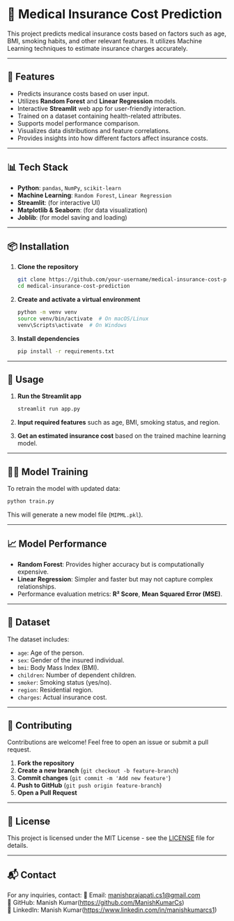 # 🏥 Medical Insurance Cost Prediction

This project predicts medical insurance costs based on factors such as age, BMI, smoking habits, and other relevant features. It utilizes Machine Learning techniques to estimate insurance charges accurately.

---

## 🚀 Features

- Predicts insurance costs based on user input.
- Utilizes **Random Forest** and **Linear Regression** models.
- Interactive **Streamlit** web app for user-friendly interaction.
- Trained on a dataset containing health-related attributes.
- Supports model performance comparison.
- Visualizes data distributions and feature correlations.
- Provides insights into how different factors affect insurance costs.

---

## 📊 Tech Stack

- **Python**: `pandas`, `NumPy`, `scikit-learn`
- **Machine Learning**: `Random Forest`, `Linear Regression`
- **Streamlit**: (for interactive UI)
- **Matplotlib & Seaborn**: (for data visualization)
- **Joblib**: (for model saving and loading)

---

## 📦 Installation

1. **Clone the repository**
   ```bash
   git clone https://github.com/your-username/medical-insurance-cost-prediction.git
   cd medical-insurance-cost-prediction
   ```

2. **Create and activate a virtual environment**
   ```bash
   python -m venv venv
   source venv/bin/activate  # On macOS/Linux
   venv\Scripts\activate  # On Windows
   ```

3. **Install dependencies**
   ```bash
   pip install -r requirements.txt
   ```

---

## 🎯 Usage

1. **Run the Streamlit app**
   ```bash
   streamlit run app.py
   ```

2. **Input required features** such as age, BMI, smoking status, and region.
3. **Get an estimated insurance cost** based on the trained machine learning model.

---

## 🏋️‍♂️ Model Training

To retrain the model with updated data:
```bash
python train.py
```
This will generate a new model file (`MIPML.pkl`).

---

## 📈 Model Performance

- **Random Forest**: Provides higher accuracy but is computationally expensive.
- **Linear Regression**: Simpler and faster but may not capture complex relationships.
- Performance evaluation metrics: **R² Score**, **Mean Squared Error (MSE)**.

---

## 📝 Dataset

The dataset includes:
- `age`: Age of the person.
- `sex`: Gender of the insured individual.
- `bmi`: Body Mass Index (BMI).
- `children`: Number of dependent children.
- `smoker`: Smoking status (yes/no).
- `region`: Residential region.
- `charges`: Actual insurance cost.

---

## 🤝 Contributing

Contributions are welcome! Feel free to open an issue or submit a pull request.

1. **Fork the repository**
2. **Create a new branch** (`git checkout -b feature-branch`)
3. **Commit changes** (`git commit -m 'Add new feature'`)
4. **Push to GitHub** (`git push origin feature-branch`)
5. **Open a Pull Request**

---

## 📜 License

This project is licensed under the MIT License - see the [LICENSE](LICENSE) file for details.

---

## 📬 Contact

For any inquiries, contact:
📧 Email: manishprajapati.cs1@gmail.com  
🔗 GitHub: Manish Kumar(https://github.com/ManishKumarCs)  
💼 LinkedIn: Manish Kumar(https://www.linkedin.com/in/manishkumarcs1)


